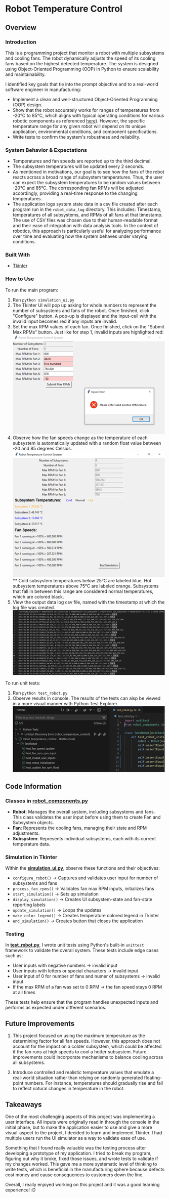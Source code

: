 # Robot Temperature Control

## Overview
### Introduction
This is a programming project that monitor a robot with multiple subsystems and cooling fans. The robot dynamically adjusts the speed of its cooling fans based on the highest detected temperature. The system is designed using Object-Oriented Programming (OOP) in Python to ensure scalability and maintainability.

I identified key goals that tie into the prompt objective and to a real-world software engineer in manufacturing:
- Implement a clean and well-structured Object-Oriented Programming (OOP) design.
- Show that the robot accurately works for ranges of temperatures from -20°C to 85°C, which aligns with typical operating conditions for various robotic components as referenced [here](https://www.sciencedirect.com/science/article/pii/S1359431118303867)). However, the specific temperature range for any given robot will depend on its unique application, environmental conditions, and component specifications.
- Write tests to confirm the system's robustness and reliability. 

### System Behavior & Expectations
- Temperatures and fan speeds are reported up to the third decimal. 
- The subsystem temperatures will be updated every 2 seconds.
- As mentioned in motivations, our goal is to see how the fans of the robot reacts across a broad range of subsystem temperatures. Thus, the user can expect the subsystem temperatures to be random values between 
-20°C and 85°C. The corresponding fan RPMs will be adjusted accordingly, providing a real-time response to the changing temperatures.
- The application logs system state data in a csv file created after each program run in the `robot_data_log` directory. This includes: Timestamp, temperatures of all subsystems, and RPMs of all fans at that timestamp. The use of CSV files was chosen due to their human-readable format and their ease of integration with data analysis tools. In the context of robotics, this approach is particularly useful for analyzing performance over time and evaluating how the system behaves under varying conditions.

### Built With
- [Tkinter](https://docs.python.org/3/library/tkinter.html)

### How to Use
To run the main program:
1. Run `python simulation_ui.py`
2. The Tkinter UI will pop up asking for whole numbers to represent the number of subsystems and fans of the robot. Once finished, click "Configure" button. A pop-up is displayed and the input-cell with the invalid input becomes red if any inputs are invalid.
3. Set the max RPM values of each fan. Once finished, click on the "Submit Max RPMs" button.
Just like for step 1, invalid inputs are highlighted red:
![Configuring Robot](readme_imgs/window_invalid_rpms.PNG)
4. Observe how the fan speeds change as the temperature of each subsystem is automatically updated with a random float value between -20 and 85 degrees Celsius.
![Simulation Running and Automatically Updating](readme_imgs/window_2.PNG)
** Cold subsystem temperatures below 25°C are labeled blue. Hot subsystem temperatures above 75°C are labeled orange. Subsystems that fall in between this range are considered normal temperatures, which are colored black.
5. View the output data log csv file, named with the timestamp at which the log file was created. 
![CSV Output](readme_imgs/window_3_log.PNG)


To run unit tests:
1. Run `python test_robot.py`
2. Observe results in console.
The results of the tests can alsp be viewed in a more visual manner with Python Test Explorer.
![Using Python Test Explorer for Visual Studio Code](readme_imgs/window_test.PNG)

## Code Information
### Classes in [**robot_components.py**](robot_components.py)
- **Robot**: Manages the overall system, including subsystems and fans. This class validates the user input before using them to create Fan and Subsystem objects.
- **Fan**: Represents the cooling fans, managing their state and RPM adjustments.
- **Subsystem**: Represents individual subsystems, each with its current temperature data.

### Simulation in Tkinter
Within the [**simulation_ui.py**](simulation_ui.py), observe these functions and their objectives:
- `configure_robot()` → Captures and validates user input for number of subsystems and fans
- `process_fan_rpms()` → Validates fan max RPM inputs, initializes fans
- `start_simulation()` → Sets up simulation
- `display_simulation()` → Creates UI subsystem-state and fan-state reporting labels
- `update_simulation()` → Loops the updates
- `make_color_legend()` → Creates temperature colored legend in Tkinter
- `end_simulation()` → Creates button that closes the application

### Testing
In [**test_robot.py**](test_robot.py), I wrote unit tests using Python's built-in `unittest` framework to validate the overall system. These tests include edge cases such as:
- User inputs with negative numbers → invalid input
- User inputs with letters or special characters → invalid input
- User input of 0 for number of fans and numer of subsystems → invalid input
- If the max RPM of a fan was set to 0 RPM → the fan speed stays 0 RPM at all times

These tests help ensure that the program handles unexpected inputs and performs as expected under different scenarios.

## Future Improvements
1. This project focused on using the maximum temperature as the determining factor for all fan speeds. However, this approach does not account for the impact on a colder subsystem, which could be affected if the fan runs at high speeds to cool a hotter subsystem. Future improvements could incorporate mechanisms to balance cooling across all subsystems.

2. Introduce controlled and realistic temperature values that emulate a real-world situation rather than relying on randomly generated floating-point numbers. For instance, temperatures should gradually rise and fall to reflect natural changes in temperature in the robot. 


## Takeaways
One of the most challenging aspects of this project was implementing a user interface. All inputs were originally read in through the console in the initial phase, but to make the application easier to use and give a more visual-aspect to the project, I decided to learn and implement Tkinter. I had multiple users run the UI simulator as a way to validate ease of use.

Something that I found really valuable was the testing process after developing a prototype of my application. I tried to break my program, figuring out why it broke, fixed those issues, and wrote tests to validate if my changes worked. This gave me a more systematic level of thinking to write tests, which is beneficial in the manufacturing sphere because defects cost money and cause consequences to customers down the line. 

Overall, I really enjoyed working on this project and it was a good learning experience! :D
